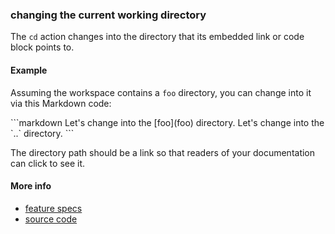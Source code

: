 ### changing the current working directory

The `cd` action changes into the directory
that its embedded link or code block points to.


#### Example

Assuming the workspace contains a <a textrun="create-directory">`foo`</a> directory,
you can change into it via this Markdown code:

<a textrun="run-markdown-in-textrun">
```markdown
<a textrun="cd">
Let's change into the [foo](foo) directory.
</a>

<a textrun="cd">
Let's change into the `..` directory.
</a>
```
</a>

The directory path should be a link
so that readers of your documentation can click to see it.


#### More info

- [feature specs](../../features/activity-types/built-in/cd/cd.feature)
- [source code](../../src/activity-types/cd.js)
